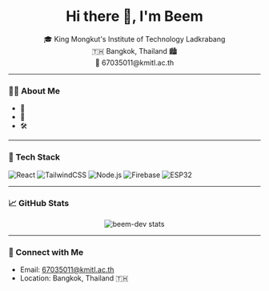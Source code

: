 <h1 align="center">Hi there 👋, I'm Beem</h1>

<p align="center">
  🎓 King Mongkut's Institute of Technology Ladkrabang <br/>
  🇹🇭 Bangkok, Thailand 🏙️ <br/>
  📧 67035011@kmitl.ac.th
</p>

---

### 👨‍💻 About Me

- 🧠 
- 🔬 
- 🛠️ 

---

### 🚀 Tech Stack

![React](https://img.shields.io/badge/-React-61DAFB?logo=react&logoColor=white&style=flat)
![TailwindCSS](https://img.shields.io/badge/-TailwindCSS-38B2AC?logo=tailwind-css&logoColor=white&style=flat)
![Node.js](https://img.shields.io/badge/-Node.js-339933?logo=node.js&logoColor=white&style=flat)
![Firebase](https://img.shields.io/badge/-Firebase-FFCA28?logo=firebase&logoColor=black&style=flat)
![ESP32](https://img.shields.io/badge/-ESP32-FF6F00?style=flat&logo=arduino&logoColor=white)

---

### 📈 GitHub Stats

<p align="center">
  <img src="https://github-readme-stats.vercel.app/api?username=beem-dev&show_icons=true&theme=radical" alt="beem-dev stats" />
</p>

---

### 🔗 Connect with Me

- Email: [67035011@kmitl.ac.th](mailto:67035011@kmitl.ac.th)
- Location: Bangkok, Thailand 🇹🇭

